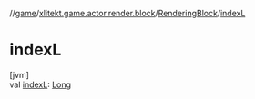 //[game](../../../index.md)/[xlitekt.game.actor.render.block](../index.md)/[RenderingBlock](index.md)/[indexL](index-l.md)

# indexL

[jvm]\
val [indexL](index-l.md): [Long](https://kotlinlang.org/api/latest/jvm/stdlib/kotlin/-long/index.html)
